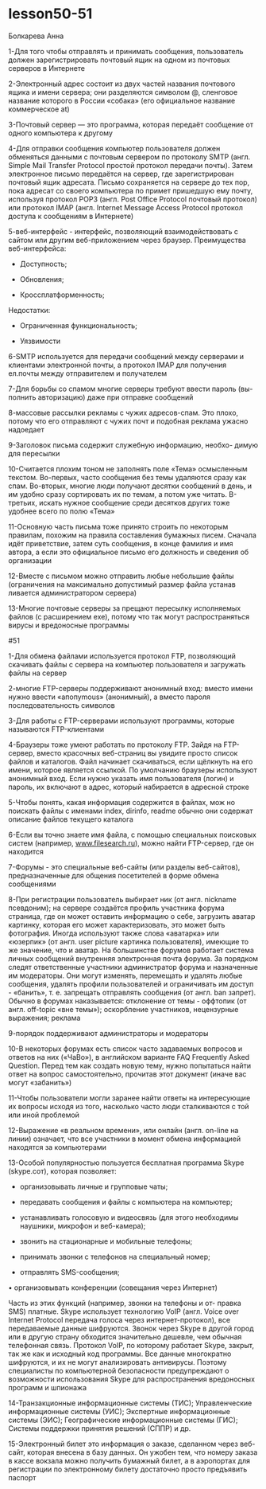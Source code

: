 # lesson50-51
Болкарева Анна

1-Для того чтобы отправлять и принимать сообщения, пользователь должен зарегистрировать почтовый ящик на одном из почтовых серверов в Интернете

2-Электронный адрес состоит из двух частей названия почтового ящика и имени сервера; они разделяются символом @, сленговое название которого в России «собака» (его официальное название коммерческое at)

3-Почтовый сервер ― это программа, которая передаёт сообщение от одного компьютера к другому

4-Для отправки сообщения компьютер пользователя должен обменяться данными с почтовым сервером по протоколу SMTP (англ. Simple Mail Transfer Protocol простой протокол передачи почты). Затем электронное письмо передаётся на сервер, где зарегистрирован почтовый ящик адресата. Письмо сохраняется на сервере до тех пор, пока адресат со своего компьютера по примет пришедшую ему почту, используя протокол РОРЗ (англ. Post Office Protocol почтовый протокол) или протокол ІМАР (англ. Internet Message Access Protocol протокол доступа к сообщениям в Интернете)

5-веб-интерфейс - интерфейс, позволяющий взаимодействовать с сайтом или другим веб-приложением через браузер. Преимущества веб-интерфейса:

  - Доступность;

  - Обновления;

  - Кроссплатформенность;

Недостатки:

  - Ограниченная функциональность;

  - Уязвимости
  
6-SMTP используется для передачи сообщений между серверами и клиентами электронной почты, а протокол IMAP для получения ел.почты между отправителем и получателем

7-Для борьбы со спамом многие серверы требуют ввести пароль (вы- полнить авторизацию) даже при отправке сообщений

8-массовые рассылки рекламы с чужих адресов-спам. Это плохо, потому что его отправляют с чужих почт и подобная реклама ужасно надоедает

9-Заголовок письма содержит служебную информацию, необхо- димую для пересылки

10-Считается плохим тоном не заполнять поле «Тема» осмысленным текстом. Во-первых, часто сообщения без темы удаляются сразу как спам. Во-вторых, многие люди получают десятки сообщений в день, и им удобно сразу сортировать их по темам, а потом уже читать. В-третьих, искать нужное сообщение среди десятков других тоже удобнее всего по полю «Тема»

11-Основную часть письма тоже принято строить по некоторым правилам, похожим на правила составления бумажных писем. Сначала идёт приветствие, затем суть сообщения, в конце фамилия и имя автора, а если это официальное письмо его должность и сведения об организации

12-Вместе с письмом можно отправить любые небольшие файлы (ограничения на максимально допустимый размер файла устанав ливается администратором сервера)

13-Многие почтовые серверы за прещают пересылку исполняемых файлов (с расширением ехе), потому что так могут распространяться вирусы и вредоносные программы

 #51

1-Для обмена файлами используется протокол FTP, позволяющий скачивать файлы с сервера на компьютер пользователя и загружать файлы на сервер

2-многие FTP-серверы поддерживают анонимный вход: вместо имени нужно ввести «апoпymous» (анонимный), а вместо пароля последовательность символов

3-Для работы с FTP-серверами используют программы, которые называются FTP-клиентами

4-Браузеры тоже умеют работать по протоколу FTP. Зайдя на FTP-сервер, вместо красочных веб-страниц вы увидите просто список файлов и каталогов. Файл начинает скачиваться, если щёлкнуть на его имени, которое является ссылкой. По умолчанию браузеры используют анонимный вход. Если нужно указать имя пользователя (логин) и пароль, их включают в адрес, который набирается в адресной строке

5-Чтобы понять, какая информация содержится в файлах, мож но поискать файлы с именами index, dirinfo, readme обычно они содержат описание файлов текущего каталога

6-Если вы точно знаете имя файла, с помощью специальных поисковых систем (например, www.filesearch.ru), можно найти FTP-сервер, где он находится

7-Форумы - это специальные веб-сайты (или разделы веб-сайтов), предназначенные для общения посетителей в форме обмена сообщениями

8-При регистрации пользователь выбирает ник (от англ. nickname псевдоним); на сервере создаётся профиль участника форума страница, где он может оставить информацию о себе, загрузить аватар картинку, которая его может характеризовать, это может быть фотография. Иногда используют также слова «аватарка» или «юзерпик» (от англ. user picture картинка пользователя), имеющие то же значение, что и аватар. На большинстве форумов работает система личных сообщений внутренняя электронная почта форума. За порядком следят ответственные участники администратор форума и назначенные им модераторы. Они могут изменять, перемещать и удалять любые сообщения, удалять профили пользователей и ограничивать им доступ - «банить», т. е. запрещать отправлять сообщения (от англ. ban запрет). Обычно в форумах наказывается: отклонение от темы - оффтопик (от англ. off-topic «вне темы»); оскорбление участников, нецензурные выражения; реклама

9-порядок поддерживают администраторы и модераторы

10-В некоторых форумах есть список часто задаваемых вопросов и ответов на них («ЧаВо»), в английском варианте FAQ Frequently Asked Question. Перед тем как создать новую тему, нужно попытаться найти ответ на вопрос самостоятельно, прочитав этот документ (иначе вас могут «забанить»)

11-Чтобы пользователи могли заранее найти ответы на интересующие их вопросы исходя из того, насколько часто люди сталкиваются с той или иной проблемой

12-Выражение «в реальном времени», или онлайн (англ. on-line на линии) означает, что все участники в момент обмена информацией находятся за компьютерами

13-Особой популярностью пользуется бесплатная программа Skype (skypе.сот), которая позволяет:

- организовывать личные и групповые чаты;

- передавать сообщения и файлы с компьютера на компьютер;

- устанавливать голосовую и видеосвязь (для этого необходимы наушники, микрофон и веб-камера); 

- звонить на стационарные и мобильные телефоны; 

- принимать звонки с телефонов на специальный номер;

- отправлять SMS-сообщения; 

• организовывать конференции (совещания через Интернет)

Часть из этих функций (например, звонки на телефоны и от- правка SMS) платные. Skype использует технологию VoIP (англ. Voice over Internet Protocol передача голоса через интернет-протокол), все передаваемые данные шифруются. Звонок через Skype в другой город или в другую страну обходится значительно дешевле, чем обычная телефонная связь. Протокол VoIP, по которому работает Skype, закрыт, так же как и исходный код программы. Все данные многократно шифруются, и их не могут анализировать антивирусы. Поэтому специалисты по компьютерной безопасности предупреждают о возможности использования Skyре для распространения вредоносных программ и шпионажа

14-Транзакционные информационные системы (ТИС); Управленческие информационные системы (УИС); Экспертные информационные системы (ЭИС); Географические информационные системы (ГИС); Системы поддержки принятия решений (СППР) и др.

15-Электронный билет это информация о заказе, сделанном через веб-сайт, которая внесена в базу данных. Он ужобен тем, что номеру заказа в кассе вокзала можно получить бумажный билет, а в аэропортах для регистрации по электронному билету достаточно просто предъявить паспорт
